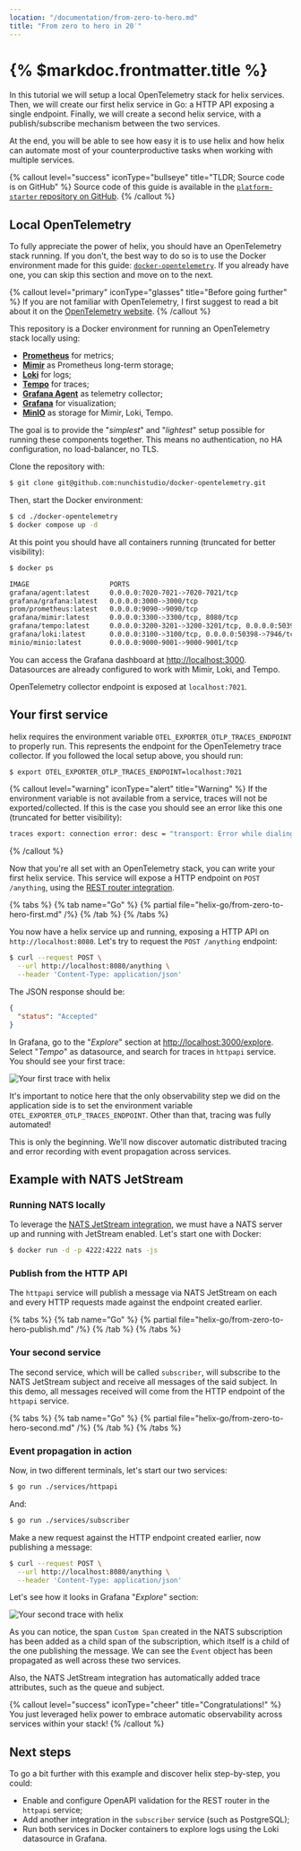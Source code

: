 ```yaml
---
location: "/documentation/from-zero-to-hero.md"
title: "From zero to hero in 20′"
---
```


# {% $markdoc.frontmatter.title %}

In this tutorial we will setup a local OpenTelemetry stack for helix services.
Then, we will create our first helix service in Go: a HTTP API exposing a single
endpoint. Finally, we will create a second helix service, with a publish/subscribe
mechanism between the two services.

At the end, you will be able to see how easy it is to use helix and how helix can
automate most of your counterproductive tasks when working with multiple services.

{% callout level="success" iconType="bullseye" title="TLDR; Source code is on GitHub" %}
  Source code of this guide is available in the [`platform-starter` repository
  on GitHub](https://github.com/nunchistudio/platform-starter).
{% /callout %}

## Local OpenTelemetry

To fully appreciate the power of helix, you should have an OpenTelemetry stack
running. If you don't, the best way to do so is to use the Docker environment made
for this guide: [`docker-opentelemetry`](https://github.com/nunchistudio/docker-opentelemetry).
If you already have one, you can skip this section and move on to the next.

{% callout level="primary" iconType="glasses" title="Before going further" %}
  If you are not familiar with OpenTelemetry, I first suggest to read a bit about
  it on the [OpenTelemetry website](https://opentelemetry.io/).
{% /callout %}

This repository is a Docker environment for running an OpenTelemetry stack locally
using:
- [**Prometheus**](https://prometheus.io/) for metrics;
- [**Mimir**](https://grafana.com/oss/mimir/) as Prometheus long-term storage;
- [**Loki**](https://grafana.com/oss/loki/) for logs;
- [**Tempo**](https://grafana.com/oss/tempo/) for traces;
- [**Grafana Agent**](https://grafana.com/oss/agent/) as telemetry collector;
- [**Grafana**](https://grafana.com/oss/grafana/) for visualization;
- [**MinIO**](https://min.io/) as storage for Mimir, Loki, Tempo.

The goal is to provide the "*simplest*" and "*lightest*" setup possible for running
these components together. This means no authentication, no HA configuration, no
load-balancer, no TLS.

Clone the repository with:
```sh
$ git clone git@github.com:nunchistudio/docker-opentelemetry.git
```

Then, start the Docker environment:
```sh
$ cd ./docker-opentelemetry
$ docker compose up -d
```

At this point you should have all containers running (truncated for better
visibility):
```sh
$ docker ps

IMAGE                    PORTS
grafana/agent:latest     0.0.0.0:7020-7021->7020-7021/tcp
grafana/grafana:latest   0.0.0.0:3000->3000/tcp
prom/prometheus:latest   0.0.0.0:9090->9090/tcp
grafana/mimir:latest     0.0.0.0:3300->3300/tcp, 8080/tcp
grafana/tempo:latest     0.0.0.0:3200-3201->3200-3201/tcp, 0.0.0.0:50397->7946/tcp
grafana/loki:latest      0.0.0.0:3100->3100/tcp, 0.0.0.0:50398->7946/tcp
minio/minio:latest       0.0.0.0:9000-9001->9000-9001/tcp
```

You can access the Grafana dashboard at <http://localhost:3000>. Datasources are
already configured to work with Mimir, Loki, and Tempo.

OpenTelemetry collector endpoint is exposed at `localhost:7021`.

## Your first service

helix requires the environment variable `OTEL_EXPORTER_OTLP_TRACES_ENDPOINT` to
properly run. This represents the endpoint for the OpenTelemetry trace collector.
If you followed the local setup above, you should run:
```sh
$ export OTEL_EXPORTER_OTLP_TRACES_ENDPOINT=localhost:7021
```

{% callout level="warning" iconType="alert" title="Warning" %}
  If the environment variable is not available from a service, traces will not be
  exported/collected. If this is the case you should see an error like this one
  (truncated for better visibility):
  ```sh
  traces export: connection error: desc = "transport: Error while dialing: dial tcp [::1]:7021"
  ```
{% /callout %}

Now that you're all set with an OpenTelemetry stack, you can write your first
helix service. This service will expose a HTTP endpoint on `POST /anything`,
using the [REST router integration](/helix/integration/rest).

{% tabs %}
  {% tab name="Go" %}
    {% partial file="helix-go/from-zero-to-hero-first.md" /%} 
  {% /tab %}
{% /tabs %}

You now have a helix service up and running, exposing a HTTP API on
`http://localhost:8080`. Let's try to request the `POST /anything` endpoint:
```sh
$ curl --request POST \
  --url http://localhost:8080/anything \
  --header 'Content-Type: application/json'
```

The JSON response should be:
```json
{
  "status": "Accepted"
}
```

In Grafana, go to the "*Explore*" section at <http://localhost:3000/explore>.
Select "*Tempo*" as datasource, and search for traces in `httpapi` service. You
should see your first trace:

![Your first trace with helix](/helix/screenshots/trace-simple.png)

It's important to notice here that the only observability step we did on the
application side is to set the environment variable `OTEL_EXPORTER_OTLP_TRACES_ENDPOINT`.
Other than that, tracing was fully automated!

This is only the beginning. We'll now discover automatic distributed tracing and
error recording with event propagation across services.

## Example with NATS JetStream

### Running NATS locally

To leverage the [NATS JetStream integration](/helix/integration/nats), we must
have a NATS server up and running with JetStream enabled. Let's start one with
Docker:
```sh
$ docker run -d -p 4222:4222 nats -js
```

### Publish from the HTTP API

The `httpapi` service will publish a message via NATS JetStream on each and every
HTTP requests made against the endpoint created earlier.

{% tabs %}
  {% tab name="Go" %}
    {% partial file="helix-go/from-zero-to-hero-publish.md" /%} 
  {% /tab %}
{% /tabs %}

### Your second service

The second service, which will be called `subscriber`, will subscribe to the
NATS JetStream subject and receive all messages of the said subject. In this
demo, all messages received will come from the HTTP endpoint of the `httpapi`
service.

{% tabs %}
  {% tab name="Go" %}
    {% partial file="helix-go/from-zero-to-hero-second.md" /%} 
  {% /tab %}
{% /tabs %}

### Event propagation in action

Now, in two different terminals, let's start our two services:
```sh
$ go run ./services/httpapi
```

And:
```sh
$ go run ./services/subscriber
```

Make a new request against the HTTP endpoint created earlier, now publishing a
message:
```sh
$ curl --request POST \
  --url http://localhost:8080/anything \
  --header 'Content-Type: application/json'
```

Let's see how it looks in Grafana "*Explore*" section:

![Your second trace with helix](/helix/screenshots/trace-distributed.png)

As you can notice, the span `Custom Span` created in the NATS subscription has
been added as a child span of the subscription, which itself is a child of the
one publishing the message. We can see the `Event` object has been propagated as
well across these two services.

Also, the NATS JetStream integration has automatically added trace attributes,
such as the queue and subject.

{% callout level="success" iconType="cheer" title="Congratulations!" %}
  You just leveraged helix power to embrace automatic observability across
  services within your stack!
{% /callout %}

## Next steps

To go a bit further with this example and discover helix step-by-step, you could:
- Enable and configure OpenAPI validation for the REST router in the `httpapi`
  service;
- Add another integration in the `subscriber` service (such as PostgreSQL);
- Run both services in Docker containers to explore logs using the Loki datasource
  in Grafana.
